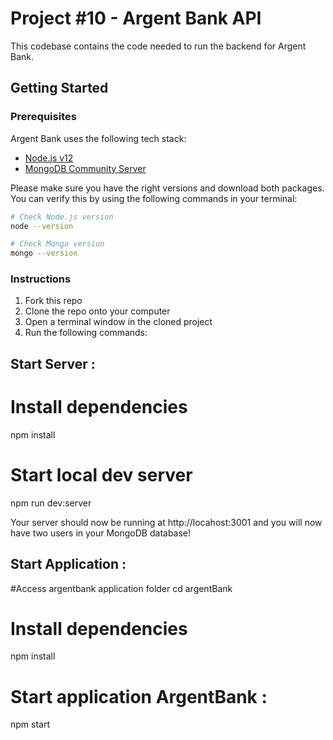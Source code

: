 # Project #10 - Argent Bank API

This codebase contains the code needed to run the backend for Argent Bank.

## Getting Started

### Prerequisites

Argent Bank uses the following tech stack:

- [Node.js v12](https://nodejs.org/en/)
- [MongoDB Community Server](https://www.mongodb.com/try/download/community)

Please make sure you have the right versions and download both packages. You can verify this by using the following commands in your terminal:

```bash
# Check Node.js version
node --version

# Check Mongo version
mongo --version
```

### Instructions

1. Fork this repo
1. Clone the repo onto your computer
1. Open a terminal window in the cloned project
1. Run the following commands:


## Start Server : 
# Install dependencies
npm install

# Start local dev server
npm run dev:server

Your server should now be running at http://locahost:3001 and you will now have two users in your MongoDB database!


## Start Application : 
#Access argentbank application folder
cd argentBank

# Install dependencies
npm install

# Start application ArgentBank :
npm start


